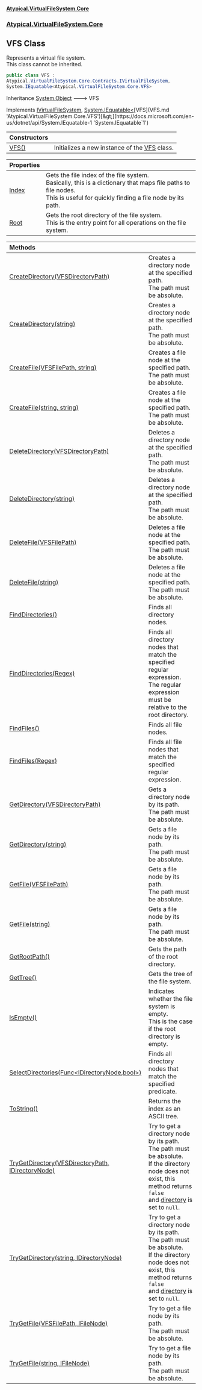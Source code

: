 #### [Atypical.VirtualFileSystem.Core](VirtualFileSystem.md 'VirtualFileSystem')
### [Atypical.VirtualFileSystem.Core](VirtualFileSystem.md#Atypical.VirtualFileSystem.Core 'Atypical.VirtualFileSystem.Core')

## VFS Class

Represents a virtual file system.  
This class cannot be inherited.

```csharp
public class VFS :
Atypical.VirtualFileSystem.Core.Contracts.IVirtualFileSystem,
System.IEquatable<Atypical.VirtualFileSystem.Core.VFS>
```

Inheritance [System.Object](https://docs.microsoft.com/en-us/dotnet/api/System.Object 'System.Object') &#129106; VFS

Implements [IVirtualFileSystem](IVirtualFileSystem.md 'Atypical.VirtualFileSystem.Core.Contracts.IVirtualFileSystem'), [System.IEquatable&lt;](https://docs.microsoft.com/en-us/dotnet/api/System.IEquatable-1 'System.IEquatable`1')[VFS](VFS.md 'Atypical.VirtualFileSystem.Core.VFS')[&gt;](https://docs.microsoft.com/en-us/dotnet/api/System.IEquatable-1 'System.IEquatable`1')

| Constructors | |
| :--- | :--- |
| [VFS()](VFS.VFS().md 'Atypical.VirtualFileSystem.Core.VFS.VFS()') | Initializes a new instance of the [VFS](VFS.md 'Atypical.VirtualFileSystem.Core.VFS') class. |

| Properties | |
| :--- | :--- |
| [Index](VFS.Index.md 'Atypical.VirtualFileSystem.Core.VFS.Index') | Gets the file index of the file system.<br/>Basically, this is a dictionary that maps file paths to file nodes.<br/>This is useful for quickly finding a file node by its path. |
| [Root](VFS.Root.md 'Atypical.VirtualFileSystem.Core.VFS.Root') | Gets the root directory of the file system.<br/>This is the entry point for all operations on the file system. |

| Methods | |
| :--- | :--- |
| [CreateDirectory(VFSDirectoryPath)](VFS.CreateDirectory(VFSDirectoryPath).md 'Atypical.VirtualFileSystem.Core.VFS.CreateDirectory(Atypical.VirtualFileSystem.Core.ValueObjects.VFSDirectoryPath)') | Creates a directory node at the specified path.<br/>The path must be absolute. |
| [CreateDirectory(string)](VFS.CreateDirectory(string).md 'Atypical.VirtualFileSystem.Core.VFS.CreateDirectory(string)') | Creates a directory node at the specified path.<br/>The path must be absolute. |
| [CreateFile(VFSFilePath, string)](VFS.CreateFile(VFSFilePath,string).md 'Atypical.VirtualFileSystem.Core.VFS.CreateFile(Atypical.VirtualFileSystem.Core.ValueObjects.VFSFilePath, string)') | Creates a file node at the specified path.<br/>The path must be absolute. |
| [CreateFile(string, string)](VFS.CreateFile(string,string).md 'Atypical.VirtualFileSystem.Core.VFS.CreateFile(string, string)') | Creates a file node at the specified path.<br/>The path must be absolute. |
| [DeleteDirectory(VFSDirectoryPath)](VFS.DeleteDirectory(VFSDirectoryPath).md 'Atypical.VirtualFileSystem.Core.VFS.DeleteDirectory(Atypical.VirtualFileSystem.Core.ValueObjects.VFSDirectoryPath)') | Deletes a directory node at the specified path.<br/>The path must be absolute. |
| [DeleteDirectory(string)](VFS.DeleteDirectory(string).md 'Atypical.VirtualFileSystem.Core.VFS.DeleteDirectory(string)') | Deletes a directory node at the specified path.<br/>The path must be absolute. |
| [DeleteFile(VFSFilePath)](VFS.DeleteFile(VFSFilePath).md 'Atypical.VirtualFileSystem.Core.VFS.DeleteFile(Atypical.VirtualFileSystem.Core.ValueObjects.VFSFilePath)') | Deletes a file node at the specified path.<br/>The path must be absolute. |
| [DeleteFile(string)](VFS.DeleteFile(string).md 'Atypical.VirtualFileSystem.Core.VFS.DeleteFile(string)') | Deletes a file node at the specified path.<br/>The path must be absolute. |
| [FindDirectories()](VFS.FindDirectories().md 'Atypical.VirtualFileSystem.Core.VFS.FindDirectories()') | Finds all directory nodes. |
| [FindDirectories(Regex)](VFS.FindDirectories(Regex).md 'Atypical.VirtualFileSystem.Core.VFS.FindDirectories(System.Text.RegularExpressions.Regex)') | Finds all directory nodes that match the specified regular expression.<br/>The regular expression must be relative to the root directory. |
| [FindFiles()](VFS.FindFiles().md 'Atypical.VirtualFileSystem.Core.VFS.FindFiles()') | Finds all file nodes. |
| [FindFiles(Regex)](VFS.FindFiles(Regex).md 'Atypical.VirtualFileSystem.Core.VFS.FindFiles(System.Text.RegularExpressions.Regex)') | Finds all file nodes that match the specified regular expression. |
| [GetDirectory(VFSDirectoryPath)](VFS.GetDirectory(VFSDirectoryPath).md 'Atypical.VirtualFileSystem.Core.VFS.GetDirectory(Atypical.VirtualFileSystem.Core.ValueObjects.VFSDirectoryPath)') | Gets a directory node by its path.<br/>The path must be absolute. |
| [GetDirectory(string)](VFS.GetDirectory(string).md 'Atypical.VirtualFileSystem.Core.VFS.GetDirectory(string)') | Gets a file node by its path.<br/>The path must be absolute. |
| [GetFile(VFSFilePath)](VFS.GetFile(VFSFilePath).md 'Atypical.VirtualFileSystem.Core.VFS.GetFile(Atypical.VirtualFileSystem.Core.ValueObjects.VFSFilePath)') | Gets a file node by its path.<br/>The path must be absolute. |
| [GetFile(string)](VFS.GetFile(string).md 'Atypical.VirtualFileSystem.Core.VFS.GetFile(string)') | Gets a file node by its path.<br/>The path must be absolute. |
| [GetRootPath()](VFS.GetRootPath().md 'Atypical.VirtualFileSystem.Core.VFS.GetRootPath()') | Gets the path of the root directory. |
| [GetTree()](VFS.GetTree().md 'Atypical.VirtualFileSystem.Core.VFS.GetTree()') | Gets the tree of the file system. |
| [IsEmpty()](VFS.IsEmpty().md 'Atypical.VirtualFileSystem.Core.VFS.IsEmpty()') | Indicates whether the file system is empty.<br/>This is the case if the root directory is empty. |
| [SelectDirectories(Func&lt;IDirectoryNode,bool&gt;)](VFS.SelectDirectories(Func_IDirectoryNode,bool_).md 'Atypical.VirtualFileSystem.Core.VFS.SelectDirectories(System.Func<Atypical.VirtualFileSystem.Core.Contracts.IDirectoryNode,bool>)') | Finds all directory nodes that match the specified predicate. |
| [ToString()](VFS.ToString().md 'Atypical.VirtualFileSystem.Core.VFS.ToString()') | Returns the index as an ASCII tree. |
| [TryGetDirectory(VFSDirectoryPath, IDirectoryNode)](VFS.TryGetDirectory(VFSDirectoryPath,IDirectoryNode).md 'Atypical.VirtualFileSystem.Core.VFS.TryGetDirectory(Atypical.VirtualFileSystem.Core.ValueObjects.VFSDirectoryPath, Atypical.VirtualFileSystem.Core.Contracts.IDirectoryNode)') | Try to get a directory node by its path.<br/>The path must be absolute.<br/>If the directory node does not exist, this method returns `false`<br/>and [directory](VFS.TryGetDirectory(VFSDirectoryPath,IDirectoryNode).md#Atypical.VirtualFileSystem.Core.VFS.TryGetDirectory(Atypical.VirtualFileSystem.Core.ValueObjects.VFSDirectoryPath,Atypical.VirtualFileSystem.Core.Contracts.IDirectoryNode).directory 'Atypical.VirtualFileSystem.Core.VFS.TryGetDirectory(Atypical.VirtualFileSystem.Core.ValueObjects.VFSDirectoryPath, Atypical.VirtualFileSystem.Core.Contracts.IDirectoryNode).directory') is set to `null`. |
| [TryGetDirectory(string, IDirectoryNode)](VFS.TryGetDirectory(string,IDirectoryNode).md 'Atypical.VirtualFileSystem.Core.VFS.TryGetDirectory(string, Atypical.VirtualFileSystem.Core.Contracts.IDirectoryNode)') | Try to get a directory node by its path.<br/>The path must be absolute.<br/>If the directory node does not exist, this method returns `false`<br/>and [directory](VFS.TryGetDirectory(string,IDirectoryNode).md#Atypical.VirtualFileSystem.Core.VFS.TryGetDirectory(string,Atypical.VirtualFileSystem.Core.Contracts.IDirectoryNode).directory 'Atypical.VirtualFileSystem.Core.VFS.TryGetDirectory(string, Atypical.VirtualFileSystem.Core.Contracts.IDirectoryNode).directory') is set to `null`. |
| [TryGetFile(VFSFilePath, IFileNode)](VFS.TryGetFile(VFSFilePath,IFileNode).md 'Atypical.VirtualFileSystem.Core.VFS.TryGetFile(Atypical.VirtualFileSystem.Core.ValueObjects.VFSFilePath, Atypical.VirtualFileSystem.Core.Contracts.IFileNode)') | Try to get a file node by its path.<br/>The path must be absolute. |
| [TryGetFile(string, IFileNode)](VFS.TryGetFile(string,IFileNode).md 'Atypical.VirtualFileSystem.Core.VFS.TryGetFile(string, Atypical.VirtualFileSystem.Core.Contracts.IFileNode)') | Try to get a file node by its path.<br/>The path must be absolute. |
